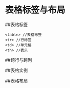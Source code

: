 # 表格标签与布局

##表格标签

``````
<table> //表格标签
<tr> //行标签
<td> //单元格
<th> //表头
``````

##跨行与跨列

##表格实例

##表格布局 
